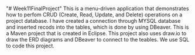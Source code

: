 "# Week11FinalProject" 
This is a menu-driven application that demonstrates how to perfom CRUD (Create, Read, Update, and Delete) operations on a project database. I have created a connection through MYSQL database and inserted recods into the tables, which is done by using DBeaver. This is a Maven project that is created in Eclipse. This project also uses draw.io to draw the ERD diagrams and DBeaver to connect to the teables. We use SQL to code this project. 
